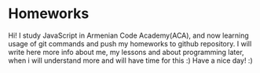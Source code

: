 # Homeworks
Hi! I study JavaScript in Armenian Code Academy(ACA), and now learning usage of git commands and push my homeworks to github repository.
I will write here more info about me, my lessons and about programming later, when i will understand more and will have time for this :)
Have a nice day! :)
